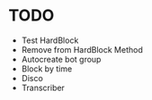 # TODO
- Test HardBlock
- Remove from HardBlock Method
- Autocreate bot group
- Block by time
- Disco
- Transcriber